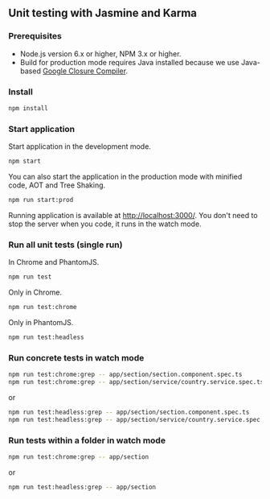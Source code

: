 ## Unit testing with Jasmine and Karma

### Prerequisites

- Node.js version 6.x or higher, NPM 3.x or higher.
- Build for production mode requires Java installed because we use Java-based [Google Closure Compiler](https://github.com/roman01la/webpack-closure-compiler).

### Install

```sh
npm install
```

### Start application

Start application in the development mode.

```sh
npm start
```

You can also start the application in the production mode with minified code, AOT and Tree Shaking.

```sh
npm run start:prod
```

Running application is available at [http://localhost:3000/](http://localhost:3000/). You don't need to stop the server when you code, it runs in the watch mode.

### Run all unit tests (single run)

In Chrome and PhantomJS.

```sh
npm run test
```

Only in Chrome.

```sh
npm run test:chrome
```

Only in PhantomJS.

```sh
npm run test:headless
```

### Run concrete tests in watch mode

```sh
npm run test:chrome:grep -- app/section/section.component.spec.ts
npm run test:chrome:grep -- app/section/service/country.service.spec.ts
```

or

```sh
npm run test:headless:grep -- app/section/section.component.spec.ts
npm run test:headless:grep -- app/section/service/country.service.spec.ts
```

### Run tests within a folder in watch mode

```sh
npm run test:chrome:grep -- app/section
```

or

```sh
npm run test:headless:grep -- app/section
```